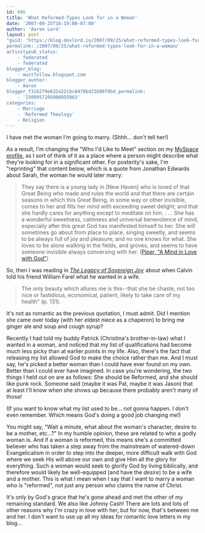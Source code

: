 ```yaml
---
id: 686
title: 'What Reformed-Types Look for in a Woman'
date: '2007-09-25T16:19:00-07:00'
author: 'Aaron Lord'
layout: post
"guid: 'https://blog.devlord.io/2007/09/25/what-reformed-types-look-for-in-a-woman/'
permalink: /2007/09/25/what-reformed-types-look-for-in-a-woman/
activitypub_status:
    - federated
    - federated
blogger_blog:
    - mustfollow.blogspot.com
blogger_author:
    - Aaron
blogger_f316279e632a22cbc8478bd21b80f9b4_permalink:
    - '1509957205006055863'
categories:
    - Marriage
    - 'Reformed Theology'
    - Religion
---
```


I have met the woman I'm going to marry. (Shhh... don't tell her!)

As a result, I'm changing the "Who I'd Like to Meet" section on my <a href="http://www.myspace.com/fiddler56">MySpace profile</a>, as I sort of think of it as a place where a person might describe what they're looking for in a significant other. For posterity's sake, I'm "reprinting" that content below, which is a quote from Jonathan Edwards about Sarah, the woman he would later marry:
<blockquote>They say there is a young lady in [New Haven] who is loved of that Great Being who made and rules the world and that there are certain seasons in which this Great Being, in some way or other invisible, comes to her and fills her mind with exceeding sweet delight; and that she hardly cares for anything except to meditate on him. . . . She has a wonderful sweetness, calmness and universal benevolence of mind, especially after this great God has manifested himself to her. She will sometimes go about from place to place, singing sweetly, and seems to be always full of joy and pleasure; and no one knows for what. She loves to be alone walking in the fields, and groves, and seems to have someone invisible always conversing with her. (<a href="http://www.desiringgod.org/resourcelibrary/conferencemessages/bydate/1473_a_mind_in_love_with_god/">Piper, "A Mind in Love with God"</a>)</blockquote>
So, then I was reading in <a href="http://www.amazon.com/gp/product/1581348134?ie=UTF8&amp;tag=lbmusic&amp;linkCode=as2&amp;camp=1789&amp;creative=9325&amp;creativeASIN=1581348134"><i>The Legacy of Sovereign Joy</i></a><img src="http://www.assoc-amazon.com/e/ir?t=lbmusic&amp;l=as2&amp;o=1&amp;a=1581348134" alt="" width="1" height="1" border="0" /> about when Calvin told his friend William Farel what he wanted in a wife.
<blockquote>The only beauty which allures me is this--that she be chaste, not too nice or fastidious, economical, patient, likely to take care of my health" (p. 131).</blockquote>
It's not as romantic as the previous quotation, I must admit. Did I mention she came over today (with her eldest niece as a chaperon) to bring me ginger ale and soup and cough syrup?

Recently I had told my buddy Patrick (Christina's brother-in-law) what I wanted in a woman, and noticed that my list of qualifications had become much less picky than at earlier points in my life. Also, there's the fact that releasing my list allowed God to make the choice rather than me. And I must say, he's picked a better woman than I could have ever found on my own. Better than I could ever have imagined. In case you're wondering, the two things I held out on are as follows: She should be Reformed, and she should like punk rock. Someone said (maybe it was Pat, maybe it was Jason) that at least I'll know when she shows up because there probably aren't many of those!

(If you want to know what my list used to be... not gonna happen. I don't even remember. Which means God's doing a good job changing me!)

You might say, "Wait a minute, what about the woman's character, desire to be a mother, etc...?" In my humble opinion, these are related to who a godly woman is. And if a woman is reformed, this means she's a committed believer who has taken a step away from the mainstream of watered-down Evangelicalism in order to step into the deeper, more difficult walk with God where we seek His will above our own and give Him all the glory for everything. Such a woman would seek to glorify God by living biblically, and therefore would likely be well-equipped (and have the <i>desire</i>) to be a wife and a mother. This is what I mean when I say that I want to marry a woman who is "reformed", not just any person who claims the name of Christ.

It's only by God's grace that he's gone ahead and met the other of my remaining standard. We also like Johnny Cash! There are lots and lots of other reasons why I'm crazy in love with her, but for now, that's between me and her. I don't want to use up all my ideas for romantic love letters in my blog...
<div class="blogger-post-footer"><img alt="" width="1" height="1" /></div>